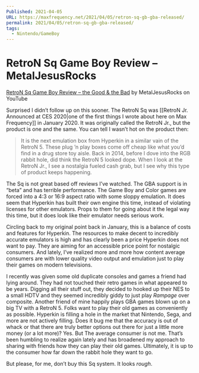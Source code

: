 ```yaml
---
Published: 2021-04-05
URL: https://maxfrequency.net/2021/04/05/retron-sq-gb-gba-released/
permalink: 2021/04/05/retron-sq-gb-gba-released/
tags:
  - Nintendo/GameBoy
---
```

# RetroN Sq Game Boy Review – MetalJesusRocks

[RetroN Sq Game Boy Review – the Good & the Bad](https://www.youtube.com/watch?v=RFQxNIHHUCc) by MetalJesusRocks on YouTube

Surprised I didn’t follow up on this sooner. The RetroN Sq was [[RetroN Jr. Announced at CES 2020|one of the first things I wrote about here on Max Frequency]] in January 2020. It was originally called the RetroN Jr., but the product is one and the same. You can tell I wasn’t hot on the product then:

> It is the next emulation box from Hyperkin in a similar vain of the RetroN 5. These plug ’n play boxes come off cheap like what you’d find in a drug store toy aisle. Back in 2014, before I dove into the RGB rabbit hole, did think the RetroN 5 looked dope. When I look at the RetroN Jr., I see a nostalgia fueled cash grab, but I see why this type of product keeps happening.

The Sq is not great based off reviews I’ve watched. The GBA support is in “beta” and has terrible performance. The Game Boy and Color games are forced into a 4:3 or 16:9 aspect ratio with some sloppy emulation. It does seem that Hyperkin has built their own engine this time, instead of violating licenses for other emulators. Props to them for going about it the legal way this time, but it does look like their emulator needs serious work.

Circling back to my original point back in January, this is a balance of costs and features for Hyperkin. The resources to make decent to incredibly accurate emulators is high and has clearly been a price Hyperkin does not want to pay. They are aiming for an accessible price point for nostalgic consumers. And lately, I’ve realized more and more how content average consumers are with lower quality video output and emulation just to play their games on modern televisions.

I recently was given some old duplicate consoles and games a friend had lying around. They had not touched their retro games in what appeared to be years. Digging all their stuff out, they decided to hooked up their NES to a small HDTV and they seemed incredibly giddy to just play *Rampage* over composite. Another friend of mine happily plays GBA games blown up on a big TV with a RetroN 5. Folks want to play their old games as conveniently as possible. Hyperkin is filling a hole in the market that Nintendo, Sega, and more are not actively filling. Does it bug me that the accuracy is out of whack or that there are truly better options out there for just a little more money (or a lot more)? Yes. But The average consumer is not me. That’s been humbling to realize again lately and has broadened my approach to sharing with friends how they can play their old games. Ultimately, it is up to the consumer how far down the rabbit hole they want to go. 

But please, for me, don’t buy this Sq system. It looks *rough*. 